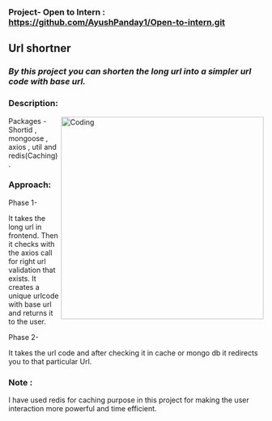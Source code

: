 ### Project- Open to Intern : https://github.com/AyushPanday1/Open-to-intern.git

## Url shortner
### ***By this project you can shorten the long url into a simpler url code with base url.***

### Description:



<img align="right" alt="Coding" width="400" src="https://user-images.githubusercontent.com/114577936/208366880-d42dc0cb-ae0e-4455-b97c-4722a6e34d33.jpg">

Packages - Shortid , mongoose , axios , util and redis(Caching).

### Approach:
Phase 1-

It takes the long url in frontend.
Then it checks with the axios call for right url validation that exists.
It creates a unique urlcode with base url and returns it to the user.

Phase 2-

It takes the url code and after checking it in cache or mongo db it redirects you to that particular Url.

### Note :

I have used redis for caching purpose in this project for making the user interaction more powerful and time efficient.




